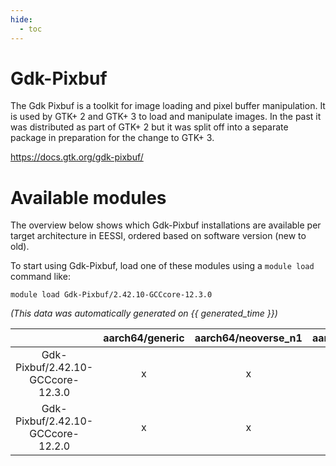 ```yaml
---
hide:
  - toc
---
```


Gdk-Pixbuf
==========


The Gdk Pixbuf is a toolkit for image loading and pixel buffer manipulation. It is used by GTK+ 2 and GTK+ 3 to load and manipulate images. In the past it was distributed as part of GTK+ 2 but it was split off into a separate package in preparation for the change to GTK+ 3.

https://docs.gtk.org/gdk-pixbuf/
# Available modules


The overview below shows which Gdk-Pixbuf installations are available per target architecture in EESSI, ordered based on software version (new to old).

To start using Gdk-Pixbuf, load one of these modules using a `module load` command like:

```shell
module load Gdk-Pixbuf/2.42.10-GCCcore-12.3.0
```

*(This data was automatically generated on {{ generated_time }})*  

| |aarch64/generic|aarch64/neoverse_n1|aarch64/neoverse_v1|x86_64/generic|x86_64/amd/zen2|x86_64/amd/zen3|x86_64/amd/zen4|x86_64/intel/haswell|x86_64/intel/skylake_avx512|
| :---: | :---: | :---: | :---: | :---: | :---: | :---: | :---: | :---: | :---: |
|Gdk-Pixbuf/2.42.10-GCCcore-12.3.0|x|x|x|x|x|x|x|x|x|
|Gdk-Pixbuf/2.42.10-GCCcore-12.2.0|x|x|x|x|x|x|-|x|x|
